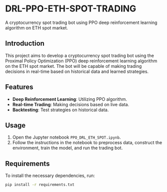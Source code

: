 # DRL-PPO-ETH-SPOT-TRADING

A cryptocurrency spot trading bot using PPO deep reinforcement learning algorithm on ETH spot market.

## Introduction
This project aims to develop a cryptocurrency spot trading bot using the Proximal Policy Optimization (PPO) deep reinforcement learning algorithm on the ETH spot market. The bot will be capable of making trading decisions in real-time based on historical data and learned strategies.

## Features
- **Deep Reinforcement Learning**: Utilizing PPO algorithm.
- **Real-time Trading**: Making decisions based on live data.
- **Backtesting**: Test strategies on historical data.

## Usage
1. Open the Jupyter notebook `PPO_DRL_ETH_SPOT.ipynb`.
2. Follow the instructions in the notebook to preprocess data, construct the environment, train the model, and run the trading bot.

## Requirements
To install the necessary dependencies, run:
```sh
pip install -r requirements.txt
